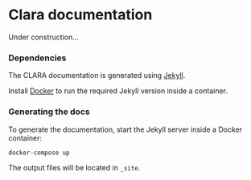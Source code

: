 # Clara documentation

Under construction...


### Dependencies

The CLARA documentation is generated using [Jekyll](http://jekyllrb.com/).

Install [Docker](https://docs.docker.com/engine/installation/) to run
the required Jekyll version inside a container.

### Generating the docs

To generate the documentation, start the Jekyll server inside a Docker
container:

    docker-compose up

The output files will be located in `_site`.
